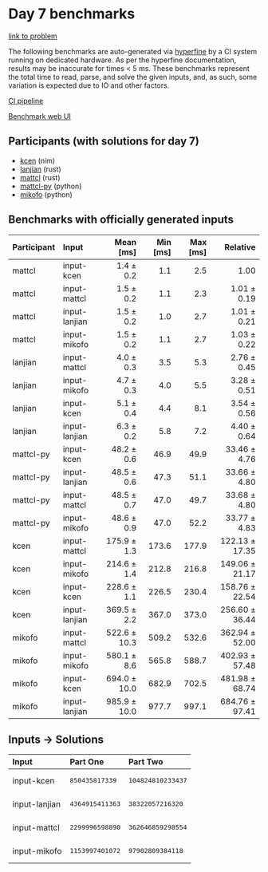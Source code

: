 # Day 7 benchmarks

[link to problem](https://adventofcode.com/2024/day/7)

The following benchmarks are auto-generated via
[hyperfine](https://github.com/sharkdp/hyperfine) by a CI system running on
dedicated hardware. As per the hyperfine documentation, results may be
inaccurate for times < 5 ms. These benchmarks represent the total time to read,
parse, and solve the given inputs, and, as such, some variation is expected due
to IO and other factors.

[CI pipeline](http://ci.papercode.net:8080/teams/main/pipelines/aoc2024)

[Benchmark web UI](https://aoc.ancalagon.black)


## Participants (with solutions for day 7)

- [kcen](https://github.com/kcen/aoc2024) (nim)
- [lanjian](https://github.com/lanjian/aoc-2024) (rust)
- [mattcl](https://github.com/mattcl/aoc2024) (rust)
- [mattcl-py](https://github.com/mattcl/aoc2024-py) (python)
- [mikofo](https://github.com/mikofo/aoc2024) (python)


## Benchmarks with officially generated inputs

| Participant | Input | Mean [ms] | Min [ms] | Max [ms] | Relative |
|:---|:---|---:|---:|---:|---:|
| mattcl | input-kcen | 1.4 ± 0.2 | 1.1 | 2.5 | 1.00 |
| mattcl | input-mattcl | 1.5 ± 0.2 | 1.1 | 2.3 | 1.01 ± 0.19 |
| mattcl | input-lanjian | 1.5 ± 0.2 | 1.0 | 2.7 | 1.01 ± 0.21 |
| mattcl | input-mikofo | 1.5 ± 0.2 | 1.1 | 2.7 | 1.03 ± 0.22 |
| lanjian | input-mattcl | 4.0 ± 0.3 | 3.5 | 5.3 | 2.76 ± 0.45 |
| lanjian | input-mikofo | 4.7 ± 0.3 | 4.0 | 5.5 | 3.28 ± 0.51 |
| lanjian | input-kcen | 5.1 ± 0.4 | 4.4 | 8.1 | 3.54 ± 0.56 |
| lanjian | input-lanjian | 6.3 ± 0.2 | 5.8 | 7.2 | 4.40 ± 0.64 |
| mattcl-py | input-kcen | 48.2 ± 0.6 | 46.9 | 49.9 | 33.46 ± 4.76 |
| mattcl-py | input-lanjian | 48.5 ± 0.6 | 47.3 | 51.1 | 33.66 ± 4.80 |
| mattcl-py | input-mattcl | 48.5 ± 0.7 | 47.0 | 49.7 | 33.68 ± 4.80 |
| mattcl-py | input-mikofo | 48.6 ± 0.9 | 47.0 | 52.2 | 33.77 ± 4.83 |
| kcen | input-mattcl | 175.9 ± 1.3 | 173.6 | 177.9 | 122.13 ± 17.35 |
| kcen | input-mikofo | 214.6 ± 1.4 | 212.8 | 216.8 | 149.06 ± 21.17 |
| kcen | input-kcen | 228.6 ± 1.1 | 226.5 | 230.4 | 158.76 ± 22.54 |
| kcen | input-lanjian | 369.5 ± 2.2 | 367.0 | 373.0 | 256.60 ± 36.44 |
| mikofo | input-mattcl | 522.6 ± 10.3 | 509.2 | 532.6 | 362.94 ± 52.00 |
| mikofo | input-mikofo | 580.1 ± 8.6 | 565.8 | 588.7 | 402.93 ± 57.48 |
| mikofo | input-kcen | 694.0 ± 10.0 | 682.9 | 702.5 | 481.98 ± 68.74 |
| mikofo | input-lanjian | 985.9 ± 10.0 | 977.7 | 997.1 | 684.76 ± 97.41 |


## Inputs -> Solutions

| Input | Part One | Part Two |
|:---|:---|:---|
|input-kcen|<pre>850435817339</pre>|<pre>104824810233437</pre>|
|input-lanjian|<pre>4364915411363</pre>|<pre>38322057216320</pre>|
|input-mattcl|<pre>2299996598890</pre>|<pre>362646859298554</pre>|
|input-mikofo|<pre>1153997401072</pre>|<pre>97902809384118</pre>|